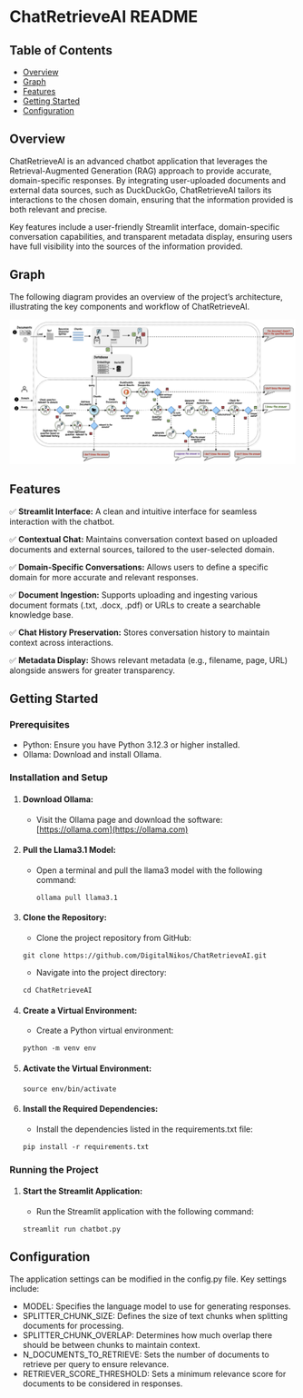 # ChatRetrieveAI README

## Table of Contents

- [Overview](#overview)
- [Graph](#graph)
- [Features](#features)
- [Getting Started](#getting-started)
- [Configuration](#configuration)

## Overview

ChatRetrieveAI is an advanced chatbot application that leverages the Retrieval-Augmented Generation (RAG) approach to provide accurate, domain-specific responses. By integrating user-uploaded documents and external data sources, such as DuckDuckGo, ChatRetrieveAI tailors its interactions to the chosen domain, ensuring that the information provided is both relevant and precise.

Key features include a user-friendly Streamlit interface, domain-specific conversation capabilities, and transparent metadata display, ensuring users have full visibility into the sources of the information provided.

## Graph

The following diagram provides an overview of the project’s architecture, illustrating the key components and workflow of ChatRetrieveAI.

![Graph](./graph_img/overview_project.png)

## Features

✅ **Streamlit Interface:** A clean and intuitive interface for seamless interaction with the chatbot.

✅ **Contextual Chat:** Maintains conversation context based on uploaded documents and external sources, tailored to the user-selected domain.

✅ **Domain-Specific Conversations:** Allows users to define a specific domain for more accurate and relevant responses.

✅ **Document Ingestion:** Supports uploading and ingesting various document formats (.txt, .docx, .pdf) or URLs to create a searchable knowledge base.

✅ **Chat History Preservation:** Stores conversation history to maintain context across interactions.

✅ **Metadata Display:** Shows relevant metadata (e.g., filename, page, URL) alongside answers for greater transparency.

## Getting Started

### Prerequisites

- Python: Ensure you have Python 3.12.3 or higher installed.
- Ollama: Download and install Ollama.

### Installation and Setup

1. #### Download Ollama:
   - Visit the Ollama page and download the software:
     [https://ollama.com](https://ollama.com)
2. #### Pull the Llama3.1 Model:
   - Open a terminal and pull the llama3 model with the following command:
     ```
     ollama pull llama3.1
     ```
3. #### Clone the Repository:
   - Clone the project repository from GitHub:
   ```
   git clone https://github.com/DigitalNikos/ChatRetrieveAI.git
   ```
   - Navigate into the project directory:
   ```
   cd ChatRetrieveAI
   ```
4. #### Create a Virtual Environment:
   - Create a Python virtual environment:
   ```
   python -m venv env
   ```
5. #### Activate the Virtual Environment:
   ```
   source env/bin/activate
   ```
6. #### Install the Required Dependencies:
   - Install the dependencies listed in the requirements.txt file:
   ```
   pip install -r requirements.txt
   ```

### Running the Project

1. #### Start the Streamlit Application:
   - Run the Streamlit application with the following command:
   ```
   streamlit run chatbot.py
   ```

## Configuration

The application settings can be modified in the config.py file. Key settings include:

- MODEL: Specifies the language model to use for generating responses.
- SPLITTER_CHUNK_SIZE: Defines the size of text chunks when splitting documents for processing.
- SPLITTER_CHUNK_OVERLAP: Determines how much overlap there should be between chunks to maintain context.
- N_DOCUMENTS_TO_RETRIEVE: Sets the number of documents to retrieve per query to ensure relevance.
- RETRIEVER_SCORE_THRESHOLD: Sets a minimum relevance score for documents to be considered in responses.
